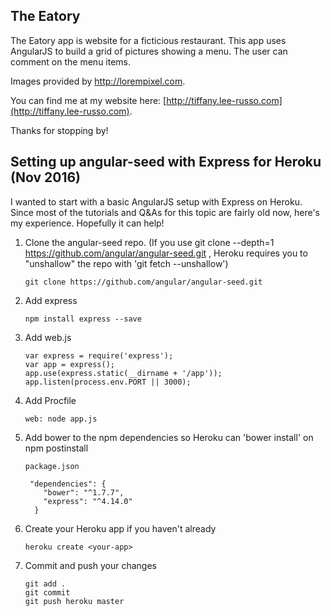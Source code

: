 ## The Eatory

The Eatory app is website for a ficticious restaurant.
This app uses AngularJS to build a grid
of pictures showing a menu. The user can
comment on the menu items.

Images provided by http://lorempixel.com.

You can find me at my website here:
[http://tiffany.lee-russo.com](http://tiffany.lee-russo.com).

Thanks for stopping by!

## Setting up angular-seed with Express for Heroku (Nov 2016)

I wanted to start with a basic AngularJS setup with Express on Heroku.
Since most of the tutorials and Q&As for this topic are fairly old now,
here's my experience. Hopefully it can help!

1. Clone the angular-seed repo.
(If you use git clone --depth=1 https://github.com/angular/angular-seed.git <your-project-name>, Heroku requires you to "unshallow" the repo with 'git fetch --unshallow')

    ```
    git clone https://github.com/angular/angular-seed.git
    ```

2. Add express

    ```
    npm install express --save
    ```

3. Add web.js

    ```
    var express = require('express');
    var app = express();
    app.use(express.static(__dirname + '/app'));
    app.listen(process.env.PORT || 3000);
    ```

4. Add Procfile

    ```
    web: node app.js
    ```

5. Add bower to the npm dependencies so Heroku can 'bower install' on npm postinstall

    ```
    package.json

     "dependencies": {
        "bower": "^1.7.7",
        "express": "^4.14.0"
      }
    ```

6. Create your Heroku app if you haven't already

    ```
    heroku create <your-app>
    ```

7. Commit and push your changes

    ```
    git add .
    git commit
    git push heroku master
    ```
